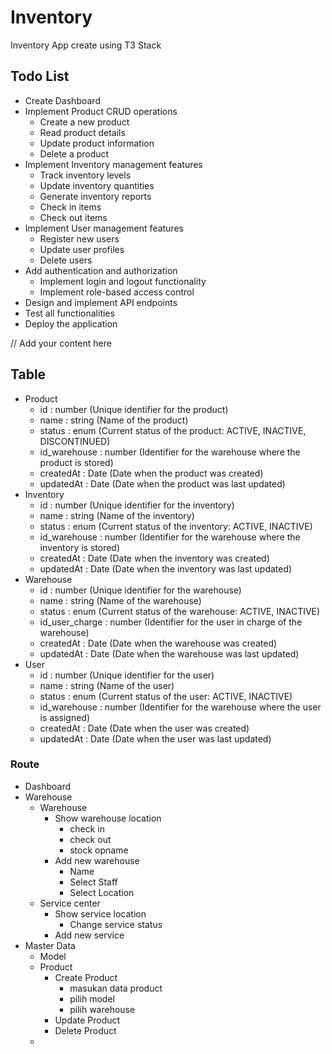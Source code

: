# Inventory

Inventory App create using T3 Stack
## Todo List
- Create Dashboard
- Implement Product CRUD operations
  - Create a new product
  - Read product details
  - Update product information
  - Delete a product
- Implement Inventory management features
  - Track inventory levels
  - Update inventory quantities
  - Generate inventory reports
  - Check in items
  - Check out items
- Implement User management features
  - Register new users
  - Update user profiles
  - Delete users
- Add authentication and authorization
  - Implement login and logout functionality
  - Implement role-based access control
- Design and implement API endpoints
- Test all functionalities
- Deploy the application

// Add your content here
## Table 

- Product
  - id : number (Unique identifier for the product)
  - name : string (Name of the product)
  - status : enum (Current status of the product: ACTIVE, INACTIVE, DISCONTINUED)
  - id_warehouse : number (Identifier for the warehouse where the product is stored)
  - createdAt : Date (Date when the product was created)
  - updatedAt : Date (Date when the product was last updated)
- Inventory
  - id : number (Unique identifier for the inventory)
  - name : string (Name of the inventory)
  - status : enum (Current status of the inventory: ACTIVE, INACTIVE)
  - id_warehouse : number (Identifier for the warehouse where the inventory is stored)
  - createdAt : Date (Date when the inventory was created)
  - updatedAt : Date (Date when the inventory was last updated)
- Warehouse
  - id : number (Unique identifier for the warehouse)
  - name : string (Name of the warehouse)
  - status : enum (Current status of the warehouse: ACTIVE, INACTIVE)
  - id_user_charge : number (Identifier for the user in charge of the warehouse)
  - createdAt : Date (Date when the warehouse was created)
  - updatedAt : Date (Date when the warehouse was last updated)
- User
  - id : number (Unique identifier for the user)
  - name : string (Name of the user)
  - status : enum (Current status of the user: ACTIVE, INACTIVE)
  - id_warehouse : number (Identifier for the warehouse where the user is assigned)
  - createdAt : Date (Date when the user was created)
  - updatedAt : Date (Date when the user was last updated)

### Route
- Dashboard
- Warehouse
  - Warehouse
    - Show warehouse location
      - check in
      - check out
      - stock opname
    - Add new warehouse
      - Name
      - Select Staff
      - Select Location
  - Service center
    - Show service location
      - Change service status
    - Add new service
- Master Data
  - Model
  - Product
    - Create Product
      - masukan data product
      - pilih model
      - pilih warehouse
    - Update Product
    - Delete Product
  - 
